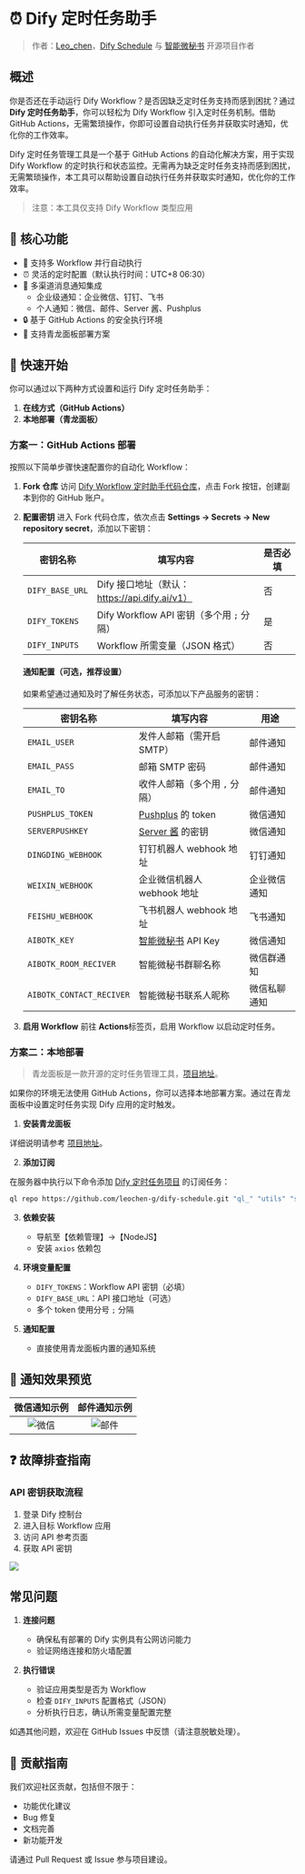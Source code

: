 # ⏰ Dify 定时任务助手

> 作者：[Leo_chen](https://github.com/leochen-g)，[Dify Schedule](https://github.com/leochen-g/dify-schedule) 与 [智能微秘书](https://github.com/leochen-g/wechat-assistant-pro) 开源项目作者

## 概述

你是否还在手动运行 Dify Workflow？是否因缺乏定时任务支持而感到困扰？通过 **Dify 定时任务助手**，你可以轻松为 Dify Workflow 引入定时任务机制。借助 GitHub Actions，无需繁琐操作，你即可设置自动执行任务并获取实时通知，优化你的工作效率。

Dify 定时任务管理工具是一个基于 GitHub Actions 的自动化解决方案，用于实现 Dify Workflow 的定时执行和状态监控。无需再为缺乏定时任务支持而感到困扰，无需繁琐操作，本工具可以帮助设置自动执行任务并获取实时通知，优化你的工作效率。

> 注意：本工具仅支持 Dify Workflow 类型应用

## 🌟 核心功能

- 🔄 支持多 Workflow 并行自动执行
- ⏰ 灵活的定时配置（默认执行时间：UTC+8 06:30）
- 📱 多渠道消息通知集成
  - 企业级通知：企业微信、钉钉、飞书
  - 个人通知：微信、邮件、Server 酱、Pushplus
- 🔒 基于 GitHub Actions 的安全执行环境
- 🐲 支持青龙面板部署方案

## 🚀 快速开始

你可以通过以下两种方式设置和运行 Dify 定时任务助手：
1. **在线方式（GitHub Actions）**
2. **本地部署（青龙面板）**

### 方案一：GitHub Actions 部署

按照以下简单步骤快速配置你的自动化 Workflow：

1. **Fork 仓库** 
   访问 [Dify Workflow 定时助手代码仓库](https://github.com/leochen-g/dify-schedule)，点击 Fork 按钮，创建副本到你的 GitHub 账户。

2. **配置密钥**
   进入 Fork 代码仓库，依次点击 **Settings -> Secrets -> New repository secret**，添加以下密钥：

   | 密钥名称        | 填写内容                                   | 是否必填  |
   |-----------------|-------------------------------------------|-----------|
   | `DIFY_BASE_URL` | Dify 接口地址（默认：https://api.dify.ai/v1） | 否        |
   | `DIFY_TOKENS`   | Dify Workflow API 密钥（多个用 `;` 分隔）       | 是        |
   | `DIFY_INPUTS`   | Workflow 所需变量（JSON 格式）                  | 否        |

   #### 通知配置（可选，推荐设置）

   如果希望通过通知及时了解任务状态，可添加以下产品服务的密钥：

   | 密钥名称            | 填写内容                              | 用途         |
   |---------------------|--------------------------------------|-------------|
   | `EMAIL_USER`        | 发件人邮箱（需开启 SMTP）             | 邮件通知     |
   | `EMAIL_PASS`        | 邮箱 SMTP 密码                        | 邮件通知     |
   | `EMAIL_TO`          | 收件人邮箱（多个用 `,` 分隔）         | 邮件通知     |
   | `PUSHPLUS_TOKEN`    | [Pushplus](http://www.pushplus.plus/) 的 token | 微信通知     |
   | `SERVERPUSHKEY`     | [Server 酱](https://sct.ftqq.com/) 的密钥  | 微信通知     |
   | `DINGDING_WEBHOOK`  | 钉钉机器人 webhook 地址                | 钉钉通知     |
   | `WEIXIN_WEBHOOK`    | 企业微信机器人 webhook 地址            | 企业微信通知 |
   | `FEISHU_WEBHOOK`    | 飞书机器人 webhook 地址                | 飞书通知     |
   | `AIBOTK_KEY`        | [智能微秘书](https://wechat.aibotk.com?r=dBL0Bn&f=difySchedule) API Key | 微信通知     |
   | `AIBOTK_ROOM_RECIVER` | 智能微秘书群聊名称                     | 微信群通知   |
   | `AIBOTK_CONTACT_RECIVER` | 智能微秘书联系人昵称                 | 微信私聊通知 |

3. **启用 Workflow** 
   前往 **Actions**标签页，启用 Workflow 以启动定时任务。

### 方案二：本地部署

> 青龙面板是一款开源的定时任务管理工具，[项目地址](https://github.com/whyour/qinglong)。

如果你的环境无法使用 GitHub Actions，你可以选择本地部署方案。通过在青龙面板中设置定时任务实现 Dify 应用的定时触发。

1. **安装青龙面板**

详细说明请参考 [项目地址](https://github.com/whyour/qinglong)。

2. **添加订阅**

在服务器中执行以下命令添加 [Dify 定时任务项目](https://github.com/leochen-g/dify-schedule) 的订阅任务：

```bash
ql repo https://github.com/leochen-g/dify-schedule.git "ql_" "utils" "sdk"
```

3. **依赖安装**
   - 导航至【依赖管理】->【NodeJS】
   - 安装 `axios` 依赖包

4. **环境变量配置**
   - `DIFY_TOKENS`：Workflow API 密钥（必填）
   - `DIFY_BASE_URL`：API 接口地址（可选）
   - 多个 token 使用分号 `;` 分隔

5. **通知配置**
   - 直接使用青龙面板内置的通知系统

## 📸 通知效果预览

| 微信通知示例 | 邮件通知示例 |
|:------------:|:------------:|
| ![微信](https://assets-docs.dify.ai/2025/01/48d250d297950452a2c1a95babc06638.png) | ![邮件](https://assets-docs.dify.ai/2025/01/192e3ec292686129198a45562fad26cf.png) |

## ❓ 故障排查指南

### API 密钥获取流程

1. 登录 Dify 控制台
2. 进入目标 Workflow 应用
3. 访问 API 参考页面
4. 获取 API 密钥

![](https://assets-docs.dify.ai/2025/01/569b0b346dbaf9f8b142fe39f3be93a5.png)

## 常见问题

1. **连接问题**
   - 确保私有部署的 Dify 实例具有公网访问能力
   - 验证网络连接和防火墙配置

2. **执行错误**
   - 验证应用类型是否为 Workflow
   - 检查 `DIFY_INPUTS` 配置格式（JSON）
   - 分析执行日志，确认所需变量配置完整

如遇其他问题，欢迎在 GitHub Issues 中反馈（请注意脱敏处理）。

## 🤝 贡献指南

我们欢迎社区贡献，包括但不限于：

- 功能优化建议
- Bug 修复
- 文档完善
- 新功能开发

请通过 Pull Request 或 Issue 参与项目建设。
